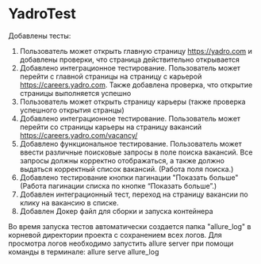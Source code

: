 # YadroTest

Добавлены тесты:

1) Пользователь может открыть главную страницу https://yadro.com и добавлены проверки, что страница действительно
   открывается
2) Добавлено интеграционное тестирование. Пользователь может перейти с главной страницы на страницу с
   карьерой https://careers.yadro.com. Также добавлена проверка, что открытие страницы выполняется успешно
3) Пользователь может открыть страницу карьеры (также проверка успешного открытия странцы)
4) Добавлено интеграционное тестирование. Пользователь может перейти со страницы карьеры на страницу
   вакансий https://careers.yadro.com/vacancy/
5) Добавлено функциональное тестирование. Пользователь может ввести различные поисковые запросы в поле поиска вакансий.
   Все запросы должны корректно отображаться, а также должно выдаться корректный список вакансий. (Работа поля поиска.)
6) Добавлено тестирование кнопки пагинации "Показать больше" (Работа пагинации списка по кнопке “Показать больше”.)
7) Добавлен интеграционный тест, переход на страницу вакансии по клику на вакансию в списке.
8) Добавлен Докер файл для сборки и запуска контейнера

Во время запуска тестов автоматически создается папка "allure_log" в корневой директории проекта с сохранением всех логов.
Для просмотра логов необходимо запустить allure server при помощи команды в терминале: allure serve allure_log
